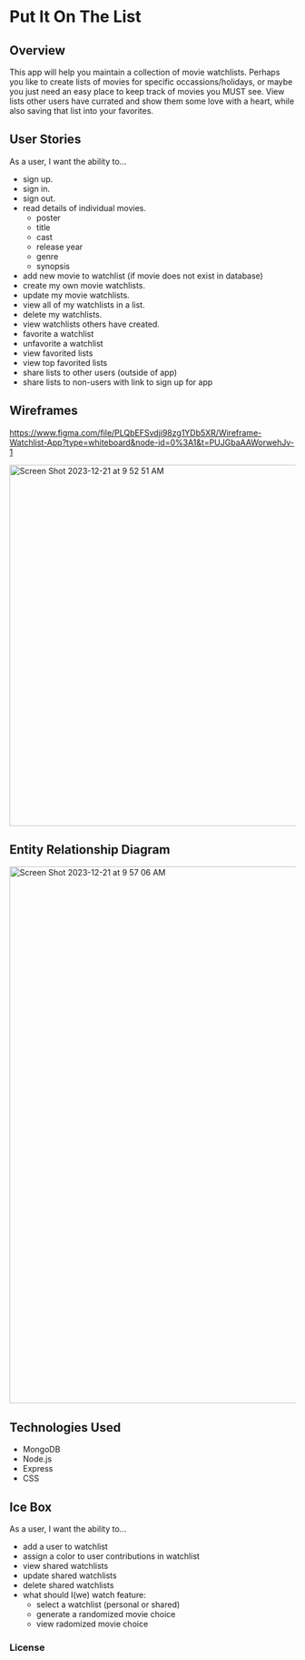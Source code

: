# Put It On The List

## Overview
This app will help you maintain a collection of movie watchlists. Perhaps you like to create lists of movies for specific occassions/holidays, or maybe you just need an easy place to keep track of movies you MUST see. View lists other users have currated and show them some love with a heart, while also saving that list into your favorites.



## User Stories
As a user, I want the ability to... 
  - sign up.
  - sign in.  
  - sign out.
  - read details of individual movies.
      - poster
      - title
      - cast
      - release year
      - genre
      - synopsis
  - add new movie to watchlist (if movie does not exist in database)
  - create my own movie watchlists. 
  - update my movie watchlists. 
  - view all of my watchlists in a list.  
  - delete my watchlists. 
  - view watchlists others have created.
  - favorite a watchlist
  - unfavorite a watchlist
  - view favorited lists
  - view top favorited lists
  - share lists to other users (outside of app)
  - share lists to non-users with link to sign up for app



## Wireframes
https://www.figma.com/file/PLQbEFSvdji98zg1YDb5XR/Wireframe-Watchlist-App?type=whiteboard&node-id=0%3A1&t=PUJGbaAAWorwehJv-1

<img width="635" alt="Screen Shot 2023-12-21 at 9 52 51 AM" src="https://github.com/ariellepollock/project-2-app/assets/149843908/9a772649-02ee-4bb3-85e2-4346c4e2f270">



## Entity Relationship Diagram
<img width="944" alt="Screen Shot 2023-12-21 at 9 57 06 AM" src="https://github.com/ariellepollock/project-2-app/assets/149843908/facf1ba7-412f-47f1-af43-7bf04c0cfae9">



## Technologies Used
- MongoDB
- Node.js
- Express
- CSS



## Ice Box
As a user, I want the ability to...
  - add a user to watchlist
  - assign a color to user contributions in watchlist
  - view shared watchlists
  - update shared watchlists
  - delete shared watchlists
  - what should I(we) watch feature:
      - select a watchlist (personal or shared)
      - generate a randomized movie choice
      - view radomized movie choice


### License
